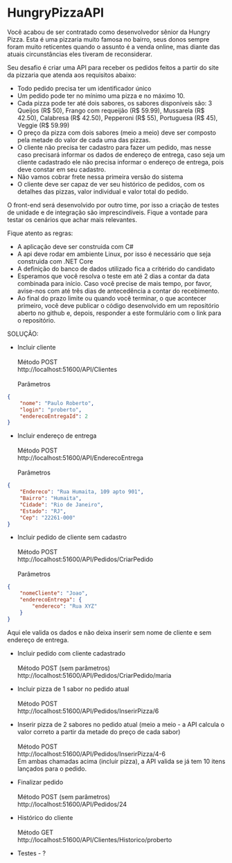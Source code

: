 # HungryPizzaAPI


Você acabou de ser contratado como desenvolvedor sênior da Hungry Pizza. Esta é uma pizzaria muito famosa no bairro, seus donos sempre foram muito reticentes quando o assunto é a venda online, mas diante das atuais circunstâncias eles tiveram de reconsiderar. 

Seu desafio é criar uma API para receber os pedidos feitos a partir do site da pizzaria que atenda aos requisitos abaixo:

- Todo pedido precisa ter um identificador único
- Um pedido pode ter no mínimo uma pizza e no máximo 10.
- Cada pizza pode ter até dois sabores, os sabores disponíveis são:
3 Queijos (R$ 50), Frango com requeijão (R$ 59.99), Mussarela (R$ 42.50), Calabresa (R$ 42.50), Pepperoni (R$ 55), Portuguesa (R$ 45), Veggie (R$ 59.99)
- O preço da pizza com dois sabores (meio a meio) deve ser composto pela metade do valor de cada uma das pizzas.
- O cliente não precisa ter cadastro para fazer um pedido, mas nesse caso precisará informar os dados de endereço de entrega, caso seja um cliente cadastrado ele não precisa informar o endereço de entrega, pois deve constar em seu cadastro.
- Não vamos cobrar frete nessa primeira versão do sistema
- O cliente deve ser capaz de ver seu histórico de pedidos, com os detalhes das pizzas, valor individual e valor total do pedido.

O front-end será desenvolvido por outro time, por isso a criação de testes de unidade e de integração são imprescindíveis. Fique a vontade para testar os cenários que achar mais relevantes.

Fique atento as regras:
- A aplicação deve ser construida com C#
- A api deve rodar em ambiente Linux, por isso é necessário que seja construida com .NET Core
- A definição do banco de dados utilizado fica a critérido do candidato
- Esperamos que você resolva o teste em até 2 dias a contar da data combinada para início. Caso você precise de mais tempo, por favor, avise-nos com até três dias de antecedência a contar do recebimento.
- Ao final do prazo limite ou quando você terminar, o que acontecer primeiro, você deve publicar o código desenvolvido em um repositório aberto no github e, depois, responder a este formulário com o link para o repositório.


SOLUÇÃO:

- Incluir cliente\
\
Método POST\
http://localhost:51600/API/Clientes \
\
Parâmetros
```json
{
    "nome": "Paulo Roberto",
    "login": "proberto",
    "enderecoEntregaId": 2
}
```

- Incluir endereço de entrega\
\
Método POST\
http://localhost:51600/API/EnderecoEntrega \
\
Parâmetros
```json
{
    "Endereco": "Rua Humaita, 109 apto 901",
    "Bairro": "Humaita",
    "Cidade": "Rio de Janeiro",
    "Estado": "RJ",
    "Cep": "22261-000"
}
```

- Incluir pedido de cliente sem cadastro\
\
Método POST\
http://localhost:51600/API/Pedidos/CriarPedido \
\
Parâmetros
```json
{
    "nomeCliente": "Joao",
    "enderecoEntrega": {
        "endereco": "Rua XYZ"
    }
}
```
Aqui ele valida os dados e não deixa inserir sem nome de cliente e sem endereço de entrega.

- Incluir pedido com cliente cadastrado\
\
Método POST (sem parâmetros)\
http://localhost:51600/API/Pedidos/CriarPedido/maria 


- Incluir pizza de 1 sabor no pedido atual\
\
Método POST\
http://localhost:51600/API/Pedidos/InserirPizza/6

- Inserir pizza de 2 sabores no pedido atual (meio a meio - a API calcula o valor correto a partir da metade do preço de cada sabor)\
\
Método POST\
http://localhost:51600/API/Pedidos/InserirPizza/4-6
\
Em ambas chamadas acima (incluir pizza), a API valida se já tem 10 itens lançados para o pedido.


- Finalizar pedido\
\
Método POST (sem parâmetros)\
http://localhost:51600/API/Pedidos/24 


- Histórico do cliente\
\
Método GET\
http://localhost:51600/API/Clientes/Historico/proberto


- Testes - ? 
